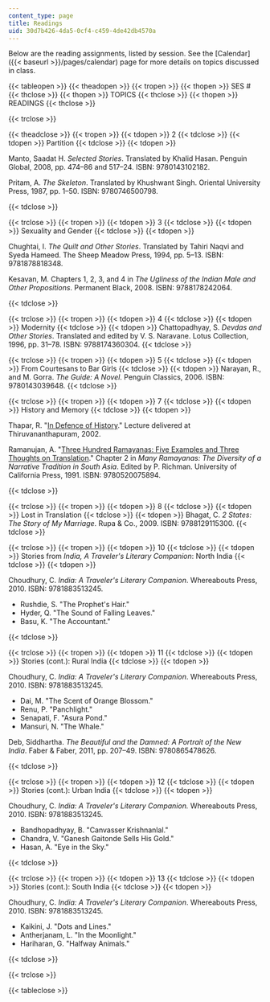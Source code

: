 ```yaml
---
content_type: page
title: Readings
uid: 30d7b426-4da5-0cf4-c459-4de42db4570a
---
```


Below are the reading assignments, listed by session. See the [Calendar]({{< baseurl >}}/pages/calendar) page for more details on topics discussed in class.

{{< tableopen >}}
{{< theadopen >}}
{{< tropen >}}
{{< thopen >}}
SES #
{{< thclose >}}
{{< thopen >}}
TOPICS
{{< thclose >}}
{{< thopen >}}
READINGS
{{< thclose >}}

{{< trclose >}}

{{< theadclose >}}
{{< tropen >}}
{{< tdopen >}}
2
{{< tdclose >}}
{{< tdopen >}}
Partition
{{< tdclose >}}
{{< tdopen >}}


Manto, Saadat H. _Selected Stories_. Translated by Khalid Hasan. Penguin Global, 2008, pp. 474–86 and 517–24. ISBN: 9780143102182.

Pritam, A. _The Skeleton_. Translated by Khushwant Singh. Oriental University Press, 1987, pp. 1–50. ISBN: 9780746500798.


{{< tdclose >}}

{{< trclose >}}
{{< tropen >}}
{{< tdopen >}}
3
{{< tdclose >}}
{{< tdopen >}}
Sexuality and Gender
{{< tdclose >}}
{{< tdopen >}}


Chughtai, I. _The Quilt and Other Stories_. Translated by Tahiri Naqvi and Syeda Hameed. The Sheep Meadow Press, 1994, pp. 5–13. ISBN: 9781878818348.

Kesavan, M. Chapters 1, 2, 3, and 4 in _The Ugliness of the Indian Male and Other Propositions_. Permanent Black, 2008. ISBN: 9788178242064.


{{< tdclose >}}

{{< trclose >}}
{{< tropen >}}
{{< tdopen >}}
4
{{< tdclose >}}
{{< tdopen >}}
Modernity
{{< tdclose >}}
{{< tdopen >}}
Chattopadhyay, S. _Devdas and Other Stories_. Translated and edited by V. S. Naravane. Lotus Collection, 1996, pp. 31–78. ISBN: 9788174360304.
{{< tdclose >}}

{{< trclose >}}
{{< tropen >}}
{{< tdopen >}}
5
{{< tdclose >}}
{{< tdopen >}}
From Courtesans to Bar Girls
{{< tdclose >}}
{{< tdopen >}}
Narayan, R., and M. Gorra. _The Guide: A Novel_. Penguin Classics, 2006. ISBN: 9780143039648.
{{< tdclose >}}

{{< trclose >}}
{{< tropen >}}
{{< tdopen >}}
7
{{< tdclose >}}
{{< tdopen >}}
History and Memory
{{< tdclose >}}
{{< tdopen >}}


Thapar, R. "[In Defence of History](http://www.india-seminar.com/2003/521/521%20romila%20thapar.htm)." Lecture delivered at Thiruvananthapuram, 2002.

Ramanujan, A. "[Three Hundred Ramayanas: Five Examples and Three Thoughts on Translation](http://publishing.cdlib.org/ucpressebooks/view?docId=ft3j49n8h7&chunk.id=d0e1254)." Chapter 2 in _Many Ramayanas: The Diversity of a Narrative Tradition in South Asia_. Edited by P. Richman. University of California Press, 1991. ISBN: 9780520075894.


{{< tdclose >}}

{{< trclose >}}
{{< tropen >}}
{{< tdopen >}}
8
{{< tdclose >}}
{{< tdopen >}}
Lost in Translation
{{< tdclose >}}
{{< tdopen >}}
Bhagat, C. _2 States: The Story of My Marriage_. Rupa & Co., 2009. ISBN: 9788129115300.
{{< tdclose >}}

{{< trclose >}}
{{< tropen >}}
{{< tdopen >}}
10
{{< tdclose >}}
{{< tdopen >}}
Stories from _India, A Traveler's Literary Companion_: North India
{{< tdclose >}}
{{< tdopen >}}


Choudhury, C. _India: A Traveler's Literary Companion_. Whereabouts Press, 2010. ISBN: 9781883513245.

*   Rushdie, S. "The Prophet's Hair."
*   Hyder, Q. "The Sound of Falling Leaves."
*   Basu, K. "The Accountant."


{{< tdclose >}}

{{< trclose >}}
{{< tropen >}}
{{< tdopen >}}
11
{{< tdclose >}}
{{< tdopen >}}
Stories (cont.): Rural India
{{< tdclose >}}
{{< tdopen >}}


Choudhury, C. _India: A Traveler's Literary Companion_. Whereabouts Press, 2010. ISBN: 9781883513245.

*   Dai, M. "The Scent of Orange Blossom."
*   Renu, P. "Panchlight."
*   Senapati, F. "Asura Pond."
*   Mansuri, N. "The Whale."

Deb, Siddhartha. _The Beautiful and the Damned: A Portrait of the New India_. Faber & Faber, 2011, pp. 207–49. ISBN: 9780865478626.


{{< tdclose >}}

{{< trclose >}}
{{< tropen >}}
{{< tdopen >}}
12
{{< tdclose >}}
{{< tdopen >}}
Stories (cont.): Urban India
{{< tdclose >}}
{{< tdopen >}}


Choudhury, C. _India: A Traveler's Literary Companion._ Whereabouts Press, 2010. ISBN: 9781883513245.

*   Bandhopadhyay, B. "Canvasser Krishnanlal."
*   Chandra, V. "Ganesh Gaitonde Sells His Gold."
*   Hasan, A. "Eye in the Sky."


{{< tdclose >}}

{{< trclose >}}
{{< tropen >}}
{{< tdopen >}}
13
{{< tdclose >}}
{{< tdopen >}}
Stories (cont.): South India
{{< tdclose >}}
{{< tdopen >}}


Choudhury, C. _India: A Traveler's Literary Companion_. Whereabouts Press, 2010. ISBN: 9781883513245.

*   Kaikini, J. "Dots and Lines."
*   Antherjanam, L. "In the Moonlight."
*   Hariharan, G. "Halfway Animals."


{{< tdclose >}}

{{< trclose >}}

{{< tableclose >}}